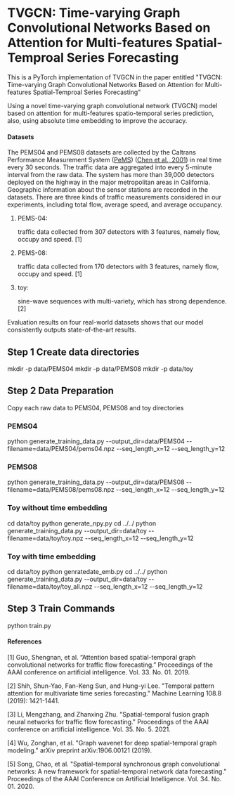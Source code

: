 # TVGCN: Time-varying Graph Convolutional Networks Based on Attention for Multi-features Spatial-Temproal Series Forecasting


This is a PyTorch implementation of TVGCN in the paper entitled "TVGCN: Time-varying Graph Convolutional Networks Based on Attention for Multi-features Spatial-Temproal Series Forecasting"

Using a novel time-varying graph convolutional network (TVGCN) model based on attention for multi-features spatio-temporal series prediction, also, using absolute time embedding to improve the accuracy.


#### Datasets
The PEMS04 and PEMS08 datasets are collected by the Caltrans Performance Measurement System ([PeMS](http://pems.dot.ca.gov/)) ([Chen et al., 2001](https://trrjournalonline.trb.org/doi/10.3141/1748-12)) in real time every 30 seconds. The traffic data are aggregated into every 5-minute interval from the raw data. The system has more than 39,000 detectors deployed on the highway in the major metropolitan areas in California. Geographic information about the sensor stations are recorded in the datasets. There are three kinds of traffic measurements considered in our experiments, including total flow, average speed, and average occupancy.
1. PEMS-04: 

   traffic data collected from 307 detectors with 3 features, namely flow, occupy and speed. [1]

2. PEMS-08: 

   traffic data collected from 170 detectors with 3 features, namely flow, occupy and speed. [1]

3. toy:

    sine-wave sequences with multi-variety, which has strong dependence. [2]


Evaluation results on four real-world datasets shows that our model consistently outputs state-of-the-art results.

## Step 1 Create data directories
mkdir -p data/PEMS04
mkdir -p data/PEMS08
mkdir -p data/toy
## Step 2 Data Preparation
Copy each raw data to PEMS04, PEMS08 and toy directories
### PEMS04
python generate_training_data.py --output_dir=data/PEMS04 --filename=data/PEMS04/pems04.npz --seq_length_x=12 --seq_length_y=12
### PEMS08
python generate_training_data.py --output_dir=data/PEMS08 --filename=data/PEMS08/pems08.npz --seq_length_x=12 --seq_length_y=12
### Toy without time embedding
cd data/toy
python generate_npy.py
cd ../../
python generate_training_data.py --output_dir=data/toy --filename=data/toy/toy.npz --seq_length_x=12 --seq_length_y=12
### Toy with time embedding
cd data/toy
python genratedate_emb.py
cd ../../
python generate_training_data.py --output_dir=data/toy --filename=data/toy/toy_all.npz --seq_length_x=12 --seq_length_y=12
## Step 3 Train Commands
python train.py

#### References
[1] Guo, Shengnan,  et al. “Attention based spatial-temporal graph convolutional networks for traffic flow forecasting.” Proceedings of the AAAI conference on artificial intelligence. Vol. 33. No. 01. 2019.

[2] Shih, Shun-Yao, Fan-Keng Sun, and Hung-yi Lee. "Temporal pattern attention for multivariate time series forecasting." Machine Learning 108.8 (2019): 1421-1441.

[3] Li, Mengzhang, and Zhanxing Zhu. "Spatial-temporal fusion graph neural networks for traffic flow forecasting." Proceedings of the AAAI conference on artificial intelligence. Vol. 35. No. 5. 2021.

[4] Wu, Zonghan, et al. "Graph wavenet for deep spatial-temporal graph modeling." arXiv preprint arXiv:1906.00121 (2019).

[5] Song, Chao, et al. "Spatial-temporal synchronous graph convolutional networks: A new framework for spatial-temporal network data forecasting." Proceedings of the AAAI Conference on Artificial Intelligence. Vol. 34. No. 01. 2020.
